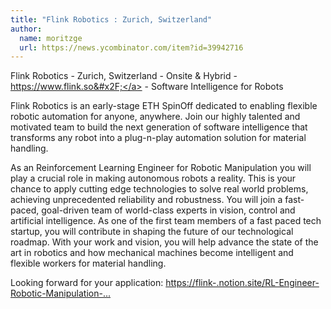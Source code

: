 ```yaml
---
title: "Flink Robotics : Zurich, Switzerland"
author:
  name: moritzge
  url: https://news.ycombinator.com/item?id=39942716
---
```

Flink Robotics - Zurich, Switzerland - Onsite &amp; Hybrid - <a href="https:&#x2F;&#x2F;www.flink.so&#x2F;" rel="nofollow">https:&#x2F;&#x2F;www.flink.so&#x2F;</a> - Software Intelligence for Robots

Flink Robotics is an early-stage ETH SpinOff dedicated to enabling flexible robotic automation for anyone, anywhere. Join our highly talented and motivated team to build the next generation of software intelligence that transforms any robot into a plug-n-play automation solution for material handling.

As an Reinforcement Learning Engineer for Robotic Manipulation you will play a crucial role in making autonomous robots a reality. This is your chance to apply cutting edge technologies to solve real world problems, achieving unprecedented reliability and robustness. You will join a fast-paced, goal-driven team of world-class experts in vision, control and artificial intelligence. As one of the first team members of a fast paced tech startup, you will contribute in shaping the future of our technological roadmap. With your work and vision, you will help advance the state of the art in robotics and how mechanical machines become intelligent and flexible workers for material handling.

Looking forward for your application: <a href="https:&#x2F;&#x2F;flink-.notion.site&#x2F;RL-Engineer-Robotic-Manipulation-0e9872ba09164f1e90c90fd3c6e5ab09" rel="nofollow">https:&#x2F;&#x2F;flink-.notion.site&#x2F;RL-Engineer-Robotic-Manipulation-...</a>

